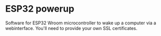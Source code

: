 # ESP32 powerup

Software for ESP32 Wroom microcontroller to wake up a computer via a webinterface.
You'll need to provide your own SSL certificates. 